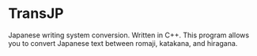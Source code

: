 # TransJP
Japanese writing system conversion. Written in C++. This program allows you to convert Japanese text between romaji, katakana, and hiragana.
